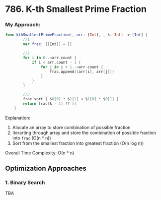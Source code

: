 # 786. K-th Smallest Prime Fraction

### My Approach:

```Swift
func kthSmallestPrimeFraction(_ arr: [Int], _ k: Int) -> [Int] {
        //1
        var frac: [[Int]] = []

        //2
        for i in 0..<arr.count {
            if i < arr.count - 1 {
                for j in i + 1..<arr.count {
                    frac.append([arr[i], arr[j]])
                }
            }
        }

        //3
        frac.sort { $0[0] * $1[1] < $1[0] * $0[1] }
        return frac[k - 1] ?? []
    }
```

Explanation:

1. Alocate an array to store combination of possible fraction
2. Iterarting through array and store the combination of possible fraction into `frac` (O(n \* n))
3. Sort from the smallest fraction into greatest fraction (O(n log n))

Overall Time Complexity: O(n \* n)

## Optimization Approaches

### 1. Binary Search

TBA
